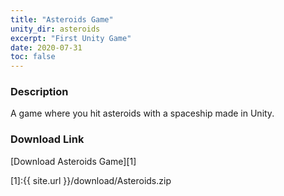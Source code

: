 ```yaml
---
title: "Asteroids Game"
unity_dir: asteroids
excerpt: "First Unity Game"
date: 2020-07-31
toc: false
---
```


### Description

A game where you hit asteroids with a spaceship made in Unity.

### Download Link

[Download Asteroids Game][1]

[1]:{{ site.url }}/download/Asteroids.zip
